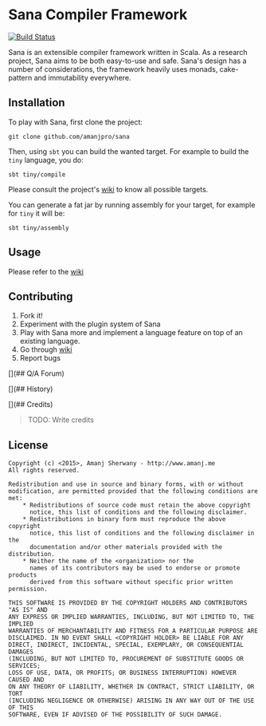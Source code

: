 # Sana Compiler Framework

[![Build Status](https://travis-ci.org/amanjpro/sana.svg?branch=master)](https://travis-ci.org/amanjpro/sana)

Sana is an extensible compiler framework written in Scala. As a research
project, Sana aims to be both easy-to-use and safe. Sana's design has a number
of considerations, the framework heavily uses monads, cake-pattern and
immutability everywhere.



## Installation

To play with Sana, first clone the project:
```
git clone github.com/amanjpro/sana
```

Then, using `sbt` you can build the wanted target. For example to build the
`tiny` language, you do:

```
sbt tiny/compile
```

Please consult the project's [wiki](https://github.com/amanjpro/sana/wiki) 
to know all possible targets.

You can generate a fat jar by running assembly for your target, for example for
`tiny` it will be:

```
sbt tiny/assembly
```


## Usage

Please refer to the [wiki](https://github.com/amanjpro/sana/wiki)

## Contributing

1. Fork it!
2. Experiment with the plugin system of Sana
3. Play with Sana more and implement a language feature on top of an
   existing language.
4. Go through [wiki](https://github.com/amanjpro/sana/wiki/Contributing)
5. Report bugs

[](## Q/A Forum)

[](## History)


[](## Credits)

> TODO: Write credits

## License

```
Copyright (c) <2015>, Amanj Sherwany - http://www.amanj.me
All rights reserved.

Redistribution and use in source and binary forms, with or without
modification, are permitted provided that the following conditions are met:
    * Redistributions of source code must retain the above copyright
      notice, this list of conditions and the following disclaimer.
    * Redistributions in binary form must reproduce the above copyright
      notice, this list of conditions and the following disclaimer in the
      documentation and/or other materials provided with the distribution.
    * Neither the name of the <organization> nor the
      names of its contributors may be used to endorse or promote products
      derived from this software without specific prior written permission.

THIS SOFTWARE IS PROVIDED BY THE COPYRIGHT HOLDERS AND CONTRIBUTORS "AS IS" AND
ANY EXPRESS OR IMPLIED WARRANTIES, INCLUDING, BUT NOT LIMITED TO, THE IMPLIED
WARRANTIES OF MERCHANTABILITY AND FITNESS FOR A PARTICULAR PURPOSE ARE
DISCLAIMED. IN NO EVENT SHALL <COPYRIGHT HOLDER> BE LIABLE FOR ANY
DIRECT, INDIRECT, INCIDENTAL, SPECIAL, EXEMPLARY, OR CONSEQUENTIAL DAMAGES
(INCLUDING, BUT NOT LIMITED TO, PROCUREMENT OF SUBSTITUTE GOODS OR SERVICES;
LOSS OF USE, DATA, OR PROFITS; OR BUSINESS INTERRUPTION) HOWEVER CAUSED AND
ON ANY THEORY OF LIABILITY, WHETHER IN CONTRACT, STRICT LIABILITY, OR TORT
(INCLUDING NEGLIGENCE OR OTHERWISE) ARISING IN ANY WAY OUT OF THE USE OF THIS
SOFTWARE, EVEN IF ADVISED OF THE POSSIBILITY OF SUCH DAMAGE.
```
